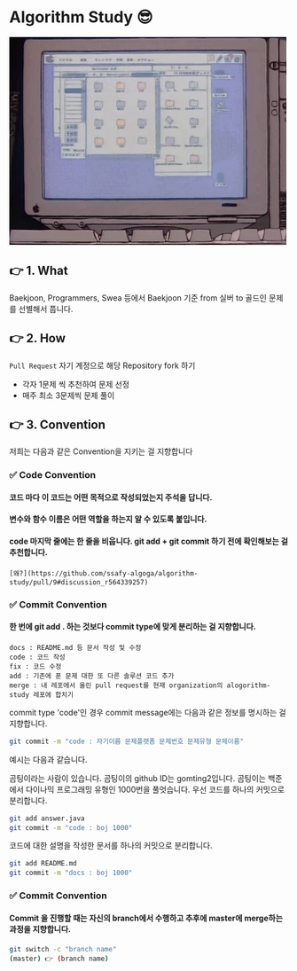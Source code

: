 # Algorithm Study 😎
![](README.assets/img.gif)


## 👉 1. What
Baekjoon, Programmers, Swea 등에서 Baekjoon 기준 from 실버 to 골드인 문제를 선별해서 풉니다. 


## 👉 2.  How
`Pull Request` 자기 계정으로 해당 Repository fork 하기

- 각자 1문제 씩 추천하여 문제 선정
- 매주 최소 3문제씩 문제 풀이

## 👉 3. Convention
저희는 다음과 같은 Convention을 지키는 걸 지향합니다

### ✅  Code Convention
#### 코드 마다 이 코드는 **어떤 목적**으로 작성되었는지 주석을 답니다.
#### 변수와 함수 이름은 어떤 역할을 하는지 알 수 있도록 붙입니다.
#### code 마지막 줄에는 한 줄을 비웁니다. git add + git commit 하기 전에 확인해보는 걸 추천합니다.

    [왜?](https://github.com/ssafy-algoga/algorithm-study/pull/9#discussion_r564339257)

### ✅ Commit Convention
#### 한 번에 git add . 하는 것보다 commit type에 맞게 분리하는 걸 지향합니다.
```
docs : README.md 등 문서 작성 및 수정
code : 코드 작성
fix : 코드 수정
add : 기존에 푼 문제 대한 또 다른 솔루션 코드 추가
merge : 내 레포에서 올린 pull request를 현재 organization의 alogorithm-study 레포에 합치기
```
commit type 'code'인 경우 commit message에는 다음과 같은 정보를 명시하는 걸 지향합니다.
```bash
git commit -m "code : 자기이름 문제플랫폼 문제번호 문제유형 문제이름"  
```
예시는 다음과 같습니다.

곰팅이라는 사람이 있습니다. 곰팅이의 github ID는 gomting2입니다. 곰팅이는 백준에서 다이나믹 프로그래밍 유형인 1000번을 풀엇습니다.
우선 코드를 하나의 커밋으로 분리합니다.

```bash
git add answer.java
git commit -m "code : boj 1000"
```
코드에 대한 설명을 작성한 문서를 하나의 커밋으로 분리합니다. 
```bash
git add README.md
git commit -m "docs : boj 1000"
```

### ✅ Commit Convention
#### Commit 을 진행할 때는 자신의 branch에서 수행하고 추후에 master에 merge하는 과정을 지향합니다.
```bash
git switch -c "branch name"
(master) 👉 (branch name)
```













